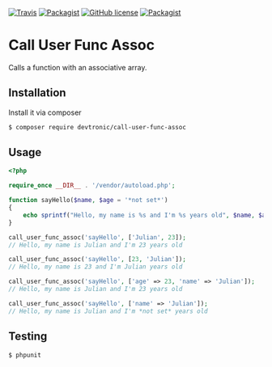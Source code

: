 [![Travis](https://img.shields.io/travis/devtronic/call-user-func-assoc.svg)](https://travis-ci.org/devtronic/call-user-func-assoc)
[![Packagist](https://img.shields.io/packagist/v/devtronic/call-user-func-assoc.svg)](https://packagist.org/packages/devtronic/call-user-func-assoc)
[![GitHub license](https://img.shields.io/badge/license-LGPL3.0-blue.svg)](https://raw.githubusercontent.com/devtronic/call-user-func-assoc/master/LICENSE)
[![Packagist](https://img.shields.io/packagist/dt/devtronic/call-user-func-assoc.svg)](https://packagist.org/packages/devtronic/call-user-func-assoc)

# Call User Func Assoc

Calls a function with an associative array.

## Installation
Install it via composer
```sh
$ composer require devtronic/call-user-func-assoc
```

## Usage
```php
<?php

require_once __DIR__ . '/vendor/autoload.php';

function sayHello($name, $age = '*not set*')
{
    echo sprintf("Hello, my name is %s and I'm %s years old", $name, $age);
}

call_user_func_assoc('sayHello', ['Julian', 23]);
// Hello, my name is Julian and I'm 23 years old

call_user_func_assoc('sayHello', [23, 'Julian']);
// Hello, my name is 23 and I'm Julian years old

call_user_func_assoc('sayHello', ['age' => 23, 'name' => 'Julian']);
// Hello, my name is Julian and I'm 23 years old

call_user_func_assoc('sayHello', ['name' => 'Julian']);
// Hello, my name is Julian and I'm *not set* years old

```

## Testing
`$ phpunit`